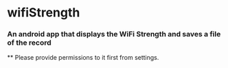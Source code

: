 # wifiStrength

### An android app that displays the WiFi Strength and saves a file of the record

** Please provide permissions to it first from settings.
